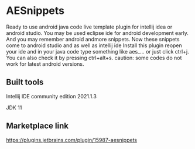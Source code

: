 # AESnippets
Ready to use android java code live template plugin for intellij idea or android studio. You may be used eclipse ide for android development early. And you may remember android andmore snippets. Now these snippets come to android studio and as well as intellij ide
Install this plugin reopen your ide and in your java code type something like aes_... or just click ctrl+j. You can also check it by pressing ctrl+alt+s. caution: some codes do not work for latest android versions. 
## Built tools
Intellij IDE community edition 2021.1.3 

JDK 11

## Marketplace link
https://plugins.jetbrains.com/plugin/15987-aesnippets
